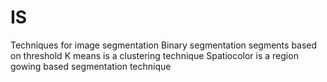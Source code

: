 # IS
Techniques for image segmentation
Binary segmentation segments based on threshold
K means is a clustering technique
Spatiocolor is a region gowing based segmentation technique
